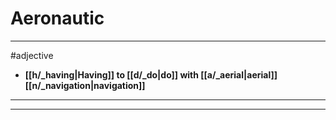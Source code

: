 # Aeronautic
---
#adjective
- **[[h/_having|Having]] to [[d/_do|do]] with [[a/_aerial|aerial]] [[n/_navigation|navigation]]**
---
---
